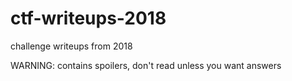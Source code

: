 # ctf-writeups-2018
challenge writeups from 2018

WARNING: contains spoilers, don't read unless you want answers
